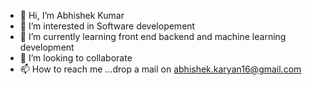 - 👋 Hi, I’m Abhishek Kumar
- 👀 I’m interested in Software developement
- 🌱 I’m currently learning front end backend and machine learning development
- 💞️ I’m looking to collaborate
- 📫 How to reach me ...drop a mail on abhishek.karyan16@gmail.com

<!---
abhi7275/abhi7275 is a ✨ special ✨ repository because its `README.md` (this file) appears on your GitHub profile.
You can click the Preview link to take a look at your changes.
--->
